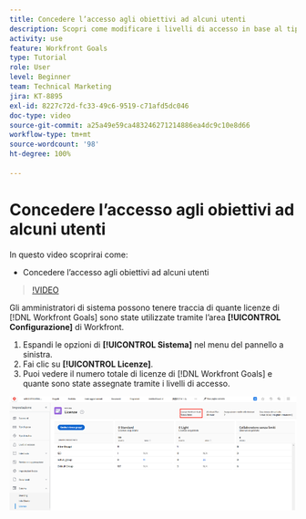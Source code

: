 ```yaml
---
title: Concedere l’accesso agli obiettivi ad alcuni utenti
description: Scopri come modificare i livelli di accesso in base al tipo di licenza per gli utenti in [!DNL Workfront Goals].
activity: use
feature: Workfront Goals
type: Tutorial
role: User
level: Beginner
team: Technical Marketing
jira: KT-8895
exl-id: 8227c72d-fc33-49c6-9519-c71afd5dc046
doc-type: video
source-git-commit: a25a49e59ca483246271214886ea4dc9c10e8d66
workflow-type: tm+mt
source-wordcount: '98'
ht-degree: 100%

---
```


# Concedere l’accesso agli obiettivi ad alcuni utenti

In questo video scoprirai come:

* Concedere l’accesso agli obiettivi ad alcuni utenti

>[!VIDEO](https://video.tv.adobe.com/v/335189/?quality=12&learn=on)

Gli amministratori di sistema possono tenere traccia di quante licenze di [!DNL Workfront Goals] sono state utilizzate tramite l’area **[!UICONTROL Configurazione]** di Workfront.

1. Espandi le opzioni di **[!UICONTROL Sistema]** nel menu del pannello a sinistra.
1. Fai clic su **[!UICONTROL Licenze]**.
1. Puoi vedere il numero totale di licenze di [!DNL Workfront Goals] e quante sono state assegnate tramite i livelli di accesso.

![Schermata con il numero di licenze di [!DNL Workfront Goals] nell’area Impostazioni di [!DNL Workfront]](assets/02-workfront-goals-licenses.png)
